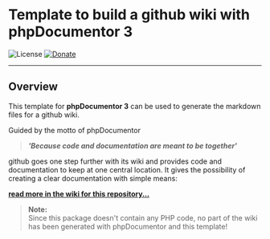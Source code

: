 # Template to build a github wiki with phpDocumentor 3

 ![License](https://img.shields.io/packagist/l/gomoob/php-pushwoosh.svg) 
 [![Donate](https://img.shields.io/static/v1?label=donate&message=PayPal&color=orange)](https://www.paypal.me/SKientzler/5.00EUR)
 
----------
## Overview

This template for **phpDocumentor 3** can be used to generate the markdown files 
for a github wiki.

Guided by the motto of phpDocumentor

> ***'Because code and documentation are meant to be together'***

github goes one step further with its wiki and provides code and documentation 
to keep at one central location. It gives the possibility of creating a clear 
documentation with simple means:

 **[read more in the wiki for this repository...](https://github.com/Stefanius67/phpdoc2githubwiki/wiki)**
 
 > **Note:**  
 > Since this package doesn't contain any PHP code, no part of the wiki has been generated 
 > with phpDocumentor and this template!